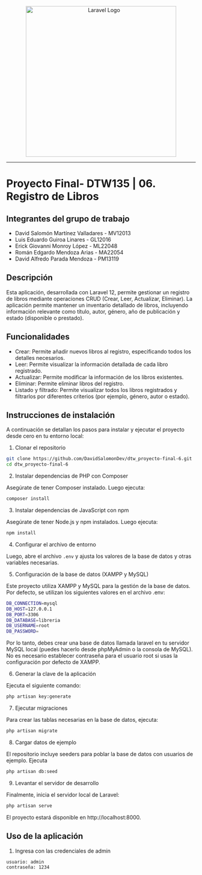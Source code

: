 <p align="center"><a href="https://laravel.com" target="_blank"><img src="https://raw.githubusercontent.com/laravel/art/master/logo-lockup/5%20SVG/2%20CMYK/1%20Full%20Color/laravel-logolockup-cmyk-red.svg" width="400" alt="Laravel Logo"></a></p>
<hr />


# Proyecto Final- DTW135 | 06. Registro de Libros
## Integrantes del grupo de trabajo

- David Salomón Martínez Valladares - MV12013
- Luis Eduardo Guiroa Linares - GL12016
- Erick Giovanni Monroy López - ML22048
- Román Edgardo Mendoza Arias - MA22054
- David Alfredo Parada Mendoza - PM13119

## Descripción
Esta aplicación, desarrollada con Laravel 12, permite gestionar un registro de libros mediante operaciones CRUD (Crear, Leer, Actualizar, Eliminar). La aplicación permite mantener un inventario detallado de libros, incluyendo información relevante como título, autor, género, año de publicación y estado (disponible o prestado).

## Funcionalidades

- Crear: Permite añadir nuevos libros al registro, especificando todos los detalles necesarios.
- Leer: Permite visualizar la información detallada de cada libro registrado.
- Actualizar: Permite modificar la información de los libros existentes.
- Eliminar: Permite eliminar libros del registro.
- Listado y filtrado: Permite visualizar todos los libros registrados y filtrarlos por diferentes criterios (por ejemplo, género, autor o estado).

## Instrucciones de instalación

A continuación se detallan los pasos para instalar y ejecutar el proyecto desde cero en tu entorno local:

1. Clonar el repositorio

```bash
git clone https://github.com/DavidSalomonDev/dtw_proyecto-final-6.git
cd dtw_proyecto-final-6
```


2. Instalar dependencias de PHP con Composer

Asegúrate de tener Composer instalado. Luego ejecuta:

```bash
composer install
```

3. Instalar dependencias de JavaScript con npm

Asegúrate de tener Node.js y npm instalados. Luego ejecuta:

```bash
npm install
```

4. Configurar el archivo de entorno
   
Luego, abre el archivo `.env` y ajusta los valores de la base de datos y otras variables necesarias.

5. Configuración de la base de datos (XAMPP y MySQL)

Este proyecto utiliza XAMPP y MySQL para la gestión de la base de datos. Por defecto, se utilizan los siguientes valores en el archivo .env:

```bash
DB_CONNECTION=mysql
DB_HOST=127.0.0.1
DB_PORT=3306
DB_DATABASE=libreria
DB_USERNAME=root
DB_PASSWORD=
```

Por lo tanto, debes crear una base de datos llamada laravel en tu servidor MySQL local (puedes hacerlo desde phpMyAdmin o la consola de MySQL). No es necesario establecer contraseña para el usuario root si usas la configuración por defecto de XAMPP.

6. Generar la clave de la aplicación

Ejecuta el siguiente comando:

```bash
php artisan key:generate
```

7. Ejecutar migraciones

Para crear las tablas necesarias en la base de datos, ejecuta:

```bash
php artisan migrate
```

8. Cargar datos de ejemplo

El repositorio incluye seeders para poblar la base de datos con usuarios de ejemplo. Ejecuta

```bash
php artisan db:seed
```
   

9. Levantar el servidor de desarrollo

Finalmente, inicia el servidor local de Laravel:

```bash
php artisan serve
```

El proyecto estará disponible en http://localhost:8000.

## Uso de la aplicación

1. Ingresa con las credenciales de admin
```
usuario: admin
contraseña: 1234
```
